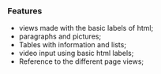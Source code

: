 ### Features

- views made with the basic labels of html;
- paragraphs and pictures;
- Tables with information and lists;
- video input using basic html labels;
- Reference to the different page views;
